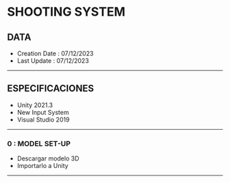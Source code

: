 # SHOOTING SYSTEM
## DATA
- Creation Date : 07/12/2023
- Last Update : 07/12/2023
---
## ESPECIFICACIONES
- Unity 2021.3
- New Input System
- Visual Studio 2019
---
### 0 : MODEL SET-UP
- Descargar modelo 3D
- Importarlo a Unity
---
